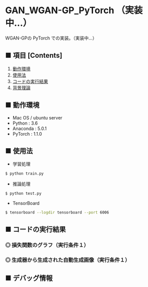 # GAN_WGAN-GP_PyTorch （実装中...）
WGAN-GPの PyTorch での実装。（実装中...）


## ■ 項目 [Contents]
1. [動作環境](#動作環境)
1. [使用法](#使用法)
1. [コードの実行結果](#コードの実行結果)
1. [背景理論](https://github.com/Yagami360/MachineLearning-Papers_Survey/issues/25)

## ■ 動作環境

- Mac OS / ubuntu server
- Python : 3.6
- Anaconda : 5.0.1
- PyTorch : 1.1.0

## ■ 使用法

- 学習処理
```sh
$ python train.py
```

- 推論処理
```sh
$ python test.py
```

- TensorBoard
```sh
$ tensorboard --logdir tensorboard --port 6006
```

<a id="コードの実行結果"></a>

## ■ コードの実行結果

<!--

|パラメータ名|値（実行条件１）|値（実行条件２）|
|---|---|---|
|実験名：<br>`args.exper_name`|""|""|
|学習用データセット：`args.dataset`|"mnist"|"cifar-10"|
|使用デバイス：<br>`args.device`|"gpu"|←|
|シード値|`random.seed(8)`<br>`np.random.seed(8)`<br>`torch.manual_seed(8)`|←|
|エポック数：<br>`args.n_epoches`|10|50|
|バッチサイズ：<br>`args.batch_size`|64|64|
|生成器に入力するノイズ z の次数：<br>`args.n_input_noize_z`|100|100|
|入力画像のサイズ：<br>`args.image_size`|64|64|
|入力画像のチャンネル数：<br>`args.n_channels`|1|3|
|特徴マップの枚数：<br>`args.n_fmaps`|64|64|
|最適化アルゴリズム|Adam|←|
|学習率：<br>`args.lr`|0.00005|←|
|クリティックの更新回数：<br>`args.n_critic`|5|←|
|重みクリッピングの下限値：<br>`args.w_clamp_lower`|-0.01|←|
|重みクリッピングの上限値：<br>`args.w_clamp_upper`|0.01|←|

-->

### ◎ 損失関数のグラフ（実行条件１）

### ◎ 生成器から生成された自動生成画像（実行条件１）



## ■ デバッグ情報
